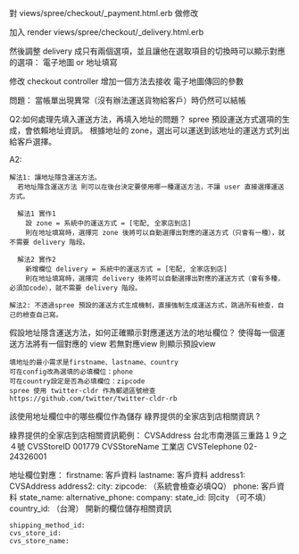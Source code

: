 對 views/spree/checkout/_payment.html.erb
做修改

加入
render views/spree/checkout/_delivery.html.erb

然後調整 delivery 成只有兩個選項，並且讓他在選取項目的切換時可以顯示對應的選項：
  電子地圖
    or
  地址填寫

修改 checkout controller
  增加一個方法去接收 電子地圖傳回的參數


問題：
  當帳單出現異常（沒有辦法運送貨物給客戶）時仍然可以結帳

  Q2:如何處理先填入運送方法，再填入地址的問題？
    spree 預設運送方式選項的生成，會依賴地址資訊。
    根據地址的 zone，選出可以運送到該地址的運送方式列出給客戶選擇。

  A2:

    解法1: 讓地址隱含運送方法。
      若地址隱含運送方法 則可以在後台決定要使用哪一種運送方法，不讓 user 直接選擇運送方式。

      解法1 實作1
        設 zone = 系統中的運送方式 = [宅配, 全家店到店]
        則在地址填寫時，選擇完 zone 後將可以自動選擇出對應的運送方式（只會有一種），就不需要 delivery 階段。

      解法2 實作2
        新增欄位 delivery = 系統中的運送方式 = [宅配, 全家店到店]
        則在地址填寫時，選擇完 delivery 後將可以自動選擇出對應的運送方式（會有多種，必須加code），就不需要 delivery 階段。

    解法2: 不透過spree 預設的運送方式生成機制，直接強制生成運送方式，跳過所有檢查，自己的檢查自己寫。


  假設地址隱含運送方法，如何正確顯示對應運送方法的地址欄位？
    使得每一個運送方法將有一個對應的 view
    若無對應view 則顯示預設view

    填地址的最小需求是firstname、lastname、country
    可在config改為選填的必填欄位：phone
    可在country設定是否為必填欄位：zipcode
    spree 使用 twitter-cldr 作為郵遞區號檢查 https://github.com/twitter/twitter-cldr-rb
  該使用地址欄位中的哪些欄位作為儲存 綠界提供的全家店到店相關資訊 ?

  綠界提供的全家店到店相關資訊範例：
    CVSAddress	台北市南港區三重路１９之４號
    CVSStoreID	001779
    CVSStoreName	工業店
    CVSTelephone	02-24326001

  地址欄位對應：
    firstname: 客戶資料
    lastname: 客戶資料
    address1: CVSAddress
    address2:
    city:
    zipcode: （系統會檢查必填QQ）
    phone: 客戶資料
    state_name:
    alternative_phone:
    company:
    state_id: 同city （可不填）
    country_id: （台灣）
    開新的欄位儲存相關資訊

    shipping_method_id:
    cvs_store_id:
    cvs_store_name: